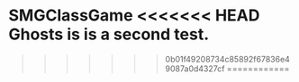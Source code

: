 SMGClassGame
<<<<<<< HEAD
Ghosts
is is a second test.
=======
>>>>>>> 0b01f49208734c85892f67836e49087a0d4327cf
============
